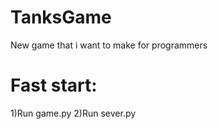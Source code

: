 # TanksGame
New game that i want to make for programmers

Fast start:
===========
1)Run game.py
2)Run sever.py
